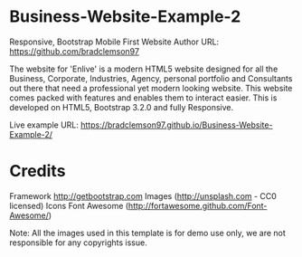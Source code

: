 # Business-Website-Example-2

Responsive, Bootstrap Mobile First Website Author URL: https://github.com/bradclemson97

The website for 'Enlive' is a modern HTML5 website designed for all the Business, Corporate, Industries, Agency, personal portfolio and Consultants out there that need a professional yet modern looking website. This website comes packed with features and enables them to interact easier. This is developed on HTML5, Bootstrap 3.2.0 and fully Responsive.

Live example URL: https://bradclemson97.github.io/Business-Website-Example-2/


Credits
=======
Framework http://getbootstrap.com 
Images (http://unsplash.com - CC0 licensed) 
Icons Font Awesome (http://fortawesome.github.com/Font-Awesome/)

Note: All the images used in this template is for demo use only, we are not responsible for any copyrights issue.
